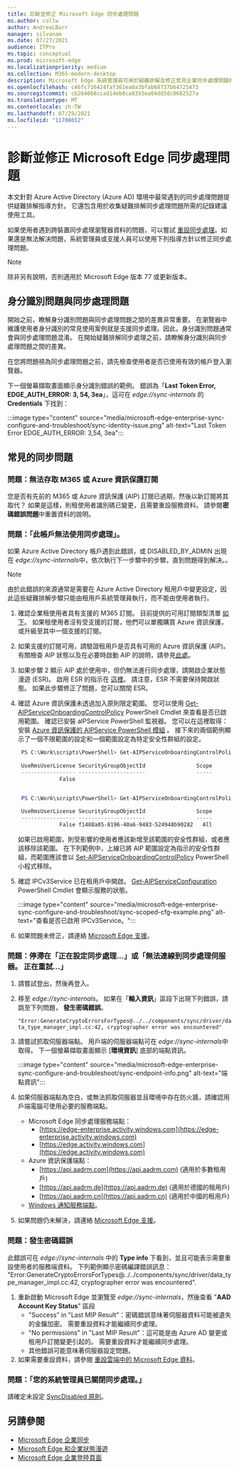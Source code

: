 ```yaml
---
title: 診斷並修正 Microsoft Edge 同步處理問題
ms.author: collw
author: AndreaLBarr
manager: silvanam
ms.date: 07/27/2021
audience: ITPro
ms.topic: conceptual
ms.prod: microsoft-edge
ms.localizationpriority: medium
ms.collection: M365-modern-desktop
description: Microsoft Edge 系統管理員可用於疑難排解及修正常見企業同步處理問題的指導方針和工具
ms.openlocfilehash: c46fc716424faf361ea0a3bfab68737b64725473
ms.sourcegitcommit: cb264068ccad14eb8ca8393ea04dd3dc8682527a
ms.translationtype: MT
ms.contentlocale: zh-TW
ms.lasthandoff: 07/29/2021
ms.locfileid: "11708652"
---
```

# <a name="diagnose-and-fix-microsoft-edge-sync-issues"></a>診斷並修正 Microsoft Edge 同步處理問題

本文針對 Azure Active Directory (Azure AD) 環境中最常遇到的同步處理問題提供疑難排解指導方針。 它還包含用於收集疑難排解同步處理問題所需的記錄建議使用工具。

如果使用者遇到跨裝置同步處理瀏覽器資料的問題，可以嘗試 [重設同步處理](edge-learnmore-reset-data-in-cloud.md)。如果還是無法解決問題，系統管理員或支援人員可以使用下列指導方針以修正同步處理問題。

> [!NOTE]
> 除非另有說明，否則適用於 Microsoft Edge 版本 77 或更新版本。

## <a name="identity-issues-versus-sync-issues"></a>身分識別問題與同步處理問題

開始之前，瞭解身分識別問題與同步處理問題之間的差異非常重要。 在瀏覽器中維護使用者身分識別的常見使用案例就是支援同步處理。因此，身分識別問題通常會與同步處理問題混淆。 在開始疑難排解同步處理之前，請瞭解身分識別與同步處理問題之間的差異。

在您將問題視為同步處理問題之前，請先檢查使用者是否已使用有效的帳戶登入瀏覽器。

下一個螢幕擷取畫面顯示身分識別錯誤的範例。 錯誤為「**Last Token Error, EDGE_AUTH_ERROR: 3, 54, 3ea**」，這可在 *edge://sync-internals* 的 **Credentials** 下找到：

:::image type="content" source="media/microsoft-edge-enterprise-sync-configure-and-troubleshoot/sync-identity-issue.png" alt-text="Last Token Error EDGE_AUTH_ERROR: 3,54, 3ea":::

## <a name="common-sync-issues"></a>常見的同步問題

### <a name="issue-cant-access-m365-or-azure-information-protection-subscription"></a>問題：無法存取 M365 或 Azure 資訊保護訂閱

您是否有先前的 M365 或 Azure 資訊保護 (AIP) 訂閱已過期，然後以新訂閱將其取代？ 如果是這樣，則租使用者識別碼已變更，且需要重設服務資料。 請參閱**密碼錯誤問題**中重置資料的說明。

### <a name="issue-sync-is-not-available-for-this-account"></a>問題：「此帳戶無法使用同步處理」。

如果 Azure Active Directory 帳戶遇到此錯誤，或 DISABLED_BY_ADMIN 出現在 *edge://sync-internals*中，依次執行下一步驟中的步驟，直到問題得到解决。。

> [!NOTE]
> 由於此錯誤的來源通常是需要在 Azure Active Directory 租用戶中變更設定，因此這些疑難排解步驟只能由租用戶系統管理員執行，而不能由使用者執行。

1. 確認企業租使用者具有支援的 M365 訂閱。 目前提供的可用訂閱類型清單 [如下](/azure/information-protection/activate-office365)。 如果租使用者沒有受支援的訂閱，他們可以單獨購買 Azure 資訊保護，或升級至其中一個支援的訂閱。
2. 如果支援的訂閱可用，請驗證租用戶是否具有可用的 Azure 資訊保護 (AIP)。 有關檢查 AIP 狀態以及在必要時啟動 AIP 的說明，請參見[此處](/azure/information-protection/activate-office365)。
3. 如果步驟 2 顯示 AIP 處於使用中，但仍無法進行同步處理，請開啟企業狀態漫遊 (ESR)。 啟用 ESR 的指示在 [這裡](/azure/active-directory/devices/enterprise-state-roaming-enable)。 請注意，ESR 不需要保持開啟狀態。 如果此步驟修正了問題，您可以關閉 ESR。
4. 確認 Azure 資訊保護未透過加入原則限定範圍。 您可以使用 [Get-AIPServiceOnboardingControlPolicy](/powershell/module/aipservice/get-aipserviceonboardingcontrolpolicy?view=azureipps) PowerShell Cmdlet 來查看是否已啟用範圍。 確認已安裝 aIPService PowerShell 監視器。 您可以在這裡取得：安裝 [Azure 資訊保護的 AIPService PowerShell 模組](/azure/information-protection/install-powershell) 。 接下來的兩個範例顯示了一個不限範圍的設定和一個範圍設定為特定安全性群組的設定。

   ```powershell
    PS C:\Work\scripts\PowerShell> Get-AIPServiceOnboardingControlPolicy
 
    UseRmsUserLicense SecurityGroupObjectId                Scope
    ----------------- ---------------------                -----
                False 
   ```

   ```powershell

    PS C:\Work\scripts\PowerShell> Get-AIPServiceOnboardingControlPolicy
 
    UseRmsUserLicense SecurityGroupObjectId                Scope
    ----------------- ---------------------                -----
                False f1488a05-8196-40a6-9483-524948b90282   All
   ```

   如果已啟用範圍，則受影響的使用者應該新增至該範圍的安全性群組，或者應該移除該範圍。 在下列範例中，上線已將 AIP 範圍設定為指示的安全性群組，而範圍應該會以 [Set-AIPServiceOnboardingControlPolicy](/powershell/module/aipservice/set-aipserviceonboardingcontrolpolicy?view=azureipps) PowerShell 小程式移除。

5. 確認 IPCv3Service 已在租用戶中開啟。 [Get-AIPServiceConfiguration](/powershell/module/aipservice/get-aipserviceconfiguration?view=azureipps) PowerShell Cmdlet 會顯示服務的狀態。

   :::image type="content" source="media/microsoft-edge-enterprise-sync-configure-and-troubleshoot/sync-scoped-cfg-example.png" alt-text="查看是否已啟用 IPCv3Service。":::

6. 如果問題未修正，請連絡 [Microsoft Edge 支援](https://www.microsoftedgeinsider.com/support)。

### <a name="issue-stuck-at-setting-up-sync-or-couldnt-connect-to-the-sync-server-retrying"></a>問題：停滯在「正在設定同步處理...」或「無法連線到同步處理伺服器。 正在重試...」

1. 請嘗試登出，然後再登入。
2. 移至 *edge://sync-internals*。 如果在「**輸入資訊**」區段下出現下列錯誤，請跳至下列問題， **發生密碼錯誤**。

   `"Error:GenerateCryptoErrorsForTypes@../../components/sync/driver/data_type_manager_impl.cc:42, cryptographer error was encountered"`

3. 請嘗試抓取伺服器端點。 用戶端的伺服器端點可在 *edge://sync-internals*中取得。 下一個螢幕擷取畫面顯示 [**環境資訊**] 底部的端點資訊。

   :::image type="content" source="media/microsoft-edge-enterprise-sync-configure-and-troubleshoot/sync-endpoint-info.png" alt-text="端點資訊":::

4. 如果伺服器端點為空白，或無法抓取伺服器並且環境中存在防火牆，請確認用戶端電腦可使用必要的服務端點。

   - Microsoft Edge 同步處理服務端點：
     - [https://edge-enterprise.activity.windows.com](https://edge-enterprise.activity.windows.com)
     - [https://edge.activity.windows.com](https://edge.activity.windows.com)
    - Azure 資訊保護端點：
      - [https://api.aadrm.com](https://api.aadrm.com) (適用於多數租用戶)
      - [https://api.aadrm.de](https://api.aadrm.de) (適用於德國的租用戶)
      - [https://api.aadrm.cn](https://api.aadrm.cn) (適用於中國的租用戶)
   - [Windows 通知服務端點](/windows/uwp/design/shell/tiles-and-notifications/firewall-allowlist-config)。

5. 如果問題仍未解決，請連絡 [Microsoft Edge 支援](https://www.microsoftedgeinsider.com/support)。

### <a name="issue-cryptographer-error-encountered"></a>問題：發生密碼錯誤

此錯誤可在 *edge://sync-internals* 中的 **Type info** 下看到，並且可能表示需要重設使用者的服務端資料。 下列範例顯示密碼編譯錯誤訊息：
<br>"Error:GenerateCryptoErrorsForTypes@../../components/sync/driver/data_type_manager_impl.cc:42, cryptographer error was encountered".

1. 重新啟動 Microsoft Edge 並瀏覽至 *edge://sync-internals*，然後查看 "**AAD Account Key Status**" 區段
   - "Success" in "Last MIP Result"：密碼錯誤意味著伺服器資料可能被遺失的金鑰加密。 需要重設資料才能繼續同步處理。
   - "No permissions" in "Last MIP Result"：這可能是由 Azure AD 變更或租用戶訂閱變更引起的。 需要重設資料才能繼續同步處理。
   - 其他錯誤可能意味著伺服器設定問題。
2. 如果需要重設資料，請參閱 [重設雲端中的 Microsoft Edge 資料](edge-learnmore-reset-data-in-cloud.md)。

### <a name="issue-sync-has-been-turned-off-by-your-administrator"></a>問題：「您的系統管理員已關閉同步處理。」

請確定未設定 [SyncDisabled 原則](./microsoft-edge-policies.md#syncdisabled)。

## <a name="see-also"></a>另請參閱

- [Microsoft Edge 企業同步](microsoft-edge-enterprise-sync.md)
- [Microsoft Edge 和企業狀態漫遊](microsoft-edge-enterprise-state-roaming.md)
- [Microsoft Edge 企業登陸頁面](https://aka.ms/EdgeEnterprise)